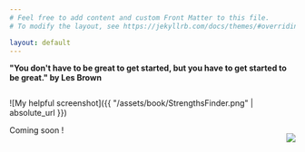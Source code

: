 ```yaml
---
# Feel free to add content and custom Front Matter to this file.
# To modify the layout, see https://jekyllrb.com/docs/themes/#overriding-theme-defaults

layout: default
---
```

<b >"You don't have to be great to get started, but you have to get started to be great." by Les Brown</b>
<p style="float:right">
![My helpful screenshot]({{ "/assets/book/StrengthsFinder.png" | absolute_url }})
</p>

<p style="float:right">

<img src="https://fkalisa.github.io/assets/images/workingman.jpg"  />
</p>
<p>

Coming soon !
</p>
